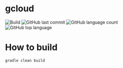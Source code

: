 # gcloud
![Build](https://github.com/trevorism/timeline/actions/workflows/deploy.yml/badge.svg)
![GitHub last commit](https://img.shields.io/github/last-commit/trevorism/timeline)
![GitHub language count](https://img.shields.io/github/languages/count/trevorism/timeline)
![GitHub top language](https://img.shields.io/github/languages/top/trevorism/timeline)

# How to build
`gradle clean build`
